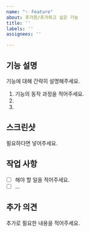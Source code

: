 ```yaml
---
name: "✨ Feature"
about: 추가한/추가하고 싶은 기능
title: ''
labels: ''
assignees: ''

---
```


## 기능 설명
기능에 대해 간략히 설명해주세요.

1. 기능의 동작 과정을 적어주세요.
2.
3.

## 스크린샷
필요하다면 넣어주세요.

## 작업 사항
- [ ] 해야 할 일을 적어주세요. 
- [ ] ...

## 추가 의견
추가로 필요한 내용을 적어주세요.
